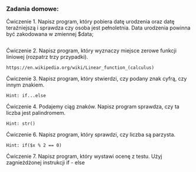 ### Zadania domowe:

Ćwiczenie 1. Napisz program, który pobiera datę urodzenia oraz datę teraźniejszą i sprawdza czy osoba jest pełnoletnia. Data urodzenia powinna być zakodowana w zmiennej $data; 
```

```
Ćwiczenie 2. Napisz program, który wyznaczy miejsce zerowe funkcji liniowej (rozpatrz trzy przypadki).
```
https://en.wikipedia.org/wiki/Linear_function_(calculus)
```
Ćwiczenie 3. Napisz program, który stwierdzi, czy podany znak cyfrą, czy innym znakiem.
```
Hint: if...else
```
Ćwiczenie 4. Podajemy ciąg znaków. Napisz program sprawdza, czy ta liczba jest palindromem.
```
Hint: str()
```
Ćwiczenie 6. Napisz program, który sprawdzi, czy liczba są parzysta.
```
Hint: if($x % 2 == 0)
```

Ćwiczenie 7. Napisz program, który wystawi ocenę z testu. Użyj zagnieżdżonej instrukcji if - else 
